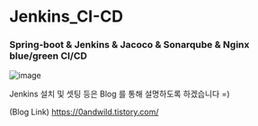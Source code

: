 # Jenkins_CI-CD

### Spring-boot & Jenkins & Jacoco & Sonarqube & Nginx blue/green CI/CD

![image](https://user-images.githubusercontent.com/104492837/197985286-87cf7399-5686-4aa3-a1ff-a37799c289e2.png)

Jenkins 설치 및 셋팅 등은 Blog 를 통해 설명하도록 하겠습니다 =)

(Blog Link)
https://0andwild.tistory.com/
